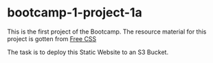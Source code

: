 # bootcamp-1-project-1a

This is the first project of the Bootcamp. The resource material for this project is gotten from [Free CSS](https://www.free-css.com/)

The task is to deploy this Static Website to an S3 Bucket.
